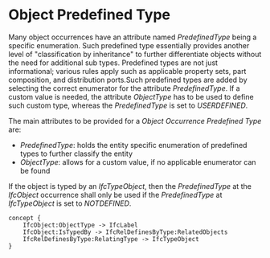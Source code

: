Object Predefined Type
======================

Many object occurrences have an attribute named _PredefinedType_ being a specific enumeration. Such predefined type essentially provides another level of "classification by inheritance" to further differentiate objects without the need for additional sub types. Predefined types are not just informational; various rules apply such as applicable property sets, part composition, and distribution ports.Such predefined types are added by selecting the correct enumerator for the attribute _PredefinedType_. If a custom value is needed, the attribute _ObjectType_ has to be used to define such custom type, whereas the _PredefinedType_ is set to _USERDEFINED_.

The main attributes to be provided for a _Object Occurrence Predefined Type_ are:

* _PredefinedType_: holds the entity specific enumeration of predefined types to further classify the entity
* _ObjectType_: allows for a custom value, if no applicable enumerator can be found



 If the object is typed by an _IfcTypeObject_, then the _PredefinedType_ at the _IfcObject_ occurrence shall only be used if the _PredefinedType_ at _IfcTypeObject_ is set to _NOTDEFINED_.

```
concept {
    IfcObject:ObjectType -> IfcLabel
    IfcObject:IsTypedBy -> IfcRelDefinesByType:RelatedObjects
    IfcRelDefinesByType:RelatingType -> IfcTypeObject
}
```
